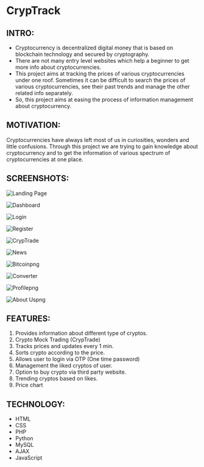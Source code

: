 # CrypTrack
## INTRO:
- Cryptocurrency is decentralized digital money that is based on blockchain technology
and secured by cryptography.
- There are not many entry level websites which help a beginner to get more info about cryptocurrencies.
- This project aims at tracking the prices of various cryptocurrencies under one
roof. Sometimes it can be difficult to search the prices of various
cryptocurrencies, see their past trends and manage the other related info
separately.
- So, this project aims at easing the process of information management about
cryptocurrency.

## MOTIVATION:
Cryptocurrencies have always left most of us in curiosities, wonders and little
confusions. Through this project we are trying to gain knowledge about cryptocurrency
and to get the information of various spectrum of cryptocurrencies at one place.

## SCREENSHOTS:

![Landing Page](https://user-images.githubusercontent.com/111117967/236006430-6fe20116-287d-4297-a713-fc6cbfa1688f.png)

![Dashboard](https://user-images.githubusercontent.com/111117967/236006476-3dd735f5-c576-4781-a9c3-9a889bb0d5b4.png)

![Login](https://user-images.githubusercontent.com/111117967/236006593-e9118f3d-2c30-4975-850c-b56cb80e40a1.png)

![Register](https://user-images.githubusercontent.com/111117967/236006654-47fbf054-4362-49be-97d8-685f2b57cc20.png)

![CrypTrade](https://user-images.githubusercontent.com/111117967/236006536-96409ec8-3047-4950-920d-e1355f3fd3e3.png)

![News](https://user-images.githubusercontent.com/111117967/236006722-1cb422fc-f761-4c2f-b4f7-460fb7c51e30.png)

![Bitcoinpng](https://user-images.githubusercontent.com/111117967/236006741-b3da623a-4d22-404f-99ba-773fad537525.png)

![Converter](https://user-images.githubusercontent.com/111117967/236006837-dbadd792-ac45-4478-8522-8b52a378f4e1.png)

![Profilepng](https://user-images.githubusercontent.com/111117967/236006940-c0de8c05-d125-49e5-9c9f-25cfbafdbf5c.png)

![About Uspng](https://user-images.githubusercontent.com/111117967/236006793-2f1aea25-9f78-49c8-894a-fc9136a3e15b.png)

## FEATURES:
1. Provides information about different type of cryptos.
2. Crypto Mock Trading (CrypTrade)
3. Tracks prices and updates every 1 min.
4. Sorts crypto according to the price.
5. Allows user to login via OTP (One time password)
6. Management the liked cryptos of user.
7. Option to buy crypto via third party website.
8. Trending cryptos based on likes.
9. Price chart

## TECHNOLOGY:
- HTML
- CSS
- PHP
- Python
- MySQL
- AJAX
- JavaScript
